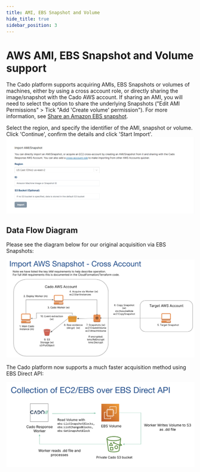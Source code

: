 ```yaml
---
title: AMI, EBS Snapshot and Volume
hide_title: true
sidebar_position: 3
---
```


# AWS AMI, EBS Snapshot and Volume support
The Cado platform supports acquiring AMIs, EBS Snapshots or volumes of machines, either by using a cross account role, or directly sharing the image/snapshot with the Cado AWS account.  If sharing an AMI, you will need to select the option to share the underlying Snapshots ("Edit AMI Permissions" > Tick "Add 'Create volume' permission"). For more information, see [Share an Amazon EBS snapshot](https://docs.aws.amazon.com/AWSEC2/latest/UserGuide/ebs-modifying-snapshot-permissions.html).

Select the region, and specify the identifier of the AMI, snapshot or volume. Click 'Continue', confirm the details and click 'Start Import'.
![AWS AMI](/img/aws-ami.png)

## Data Flow Diagram


Please see the diagram below for our original acquisition via EBS Snapshots:

![EBS Snapshots](/img/aws-snapshot.png)

 

The Cado platform now supports a much faster acquisition method using EBS Direct API:

![EBS Direct API](/img/aws-snapshot-ebs.png)